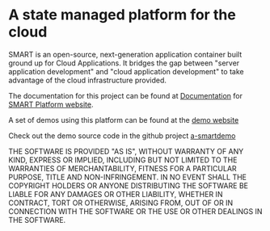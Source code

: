 A state managed platform for the cloud
=======
SMART is an open-source, next-generation application container built ground up for Cloud Applications. It bridges the gap between "server application development" and "cloud application development" to take advantage of the cloud infrastructure provided.

The documentation for this project can be found at [Documentation](http://developer.smart-platform.com) for [SMART Platform website](http://www.smart-platform.com).

A set of demos using this platform can be found at the [demo website](http://demo.smart-platform.com)

Check out the demo source code in the github project [a-smartdemo](http://github.com/smartplatf/a-smartdemo)

THE SOFTWARE IS PROVIDED "AS IS", WITHOUT WARRANTY OF ANY KIND, EXPRESS OR IMPLIED, INCLUDING BUT NOT LIMITED TO THE WARRANTIES OF MERCHANTABILITY, FITNESS FOR A PARTICULAR PURPOSE, TITLE AND NON-INFRINGEMENT. IN NO EVENT SHALL THE COPYRIGHT HOLDERS OR ANYONE DISTRIBUTING THE SOFTWARE BE LIABLE FOR ANY DAMAGES OR OTHER LIABILITY, WHETHER IN CONTRACT, TORT OR OTHERWISE, ARISING FROM, OUT OF OR IN CONNECTION WITH THE SOFTWARE OR THE USE OR OTHER DEALINGS IN THE SOFTWARE.
